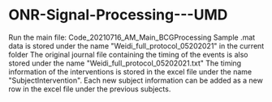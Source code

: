 # ONR-Signal-Processing---UMD
Run the main file: Code_20210716_AM_Main_BCGProcessing
Sample .mat data is stored under the name "Weidi_full_protocol_05202021" in the current folder
The original journal file containing the timing of the events is also stored under the name "Weidi_full_protocol_05202021.txt"
The timing information of the interventions is stored in the excel file under the name "SubjectIntervention". Each new subject information can be added as a new row in the excel file under the previous subjects.
